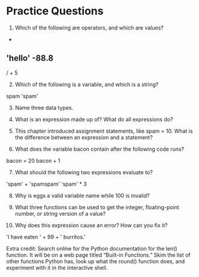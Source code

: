 # Practice Questions

1. Which of the following are operators, and which are values?

*
'hello'
-88.8
-
/
+
5

2. Which of the following is a variable, and which is a string?

spam
'spam'

3. Name three data types.

4. What is an expression made up of? What do all expressions do?

5. This chapter introduced assignment statements, like spam = 10. What is the difference between an expression and a statement?

6. What does the variable bacon contain after the following code runs?

bacon = 20
bacon + 1

7. What should the following two expressions evaluate to?

'spam' + 'spamspam'
'spam' * 3

8. Why is eggs a valid variable name while 100 is invalid?

9. What three functions can be used to get the integer, floating-point number, or string version of a value?

10. Why does this expression cause an error? How can you fix it?

'I have eaten ' + 99 + ' burritos.'

Extra credit: Search online for the Python documentation for the len() function. It will be on a web page titled “Built-in Functions.” Skim the list of other functions Python has, look up what the round() function does, and experiment with it in the interactive shell.
